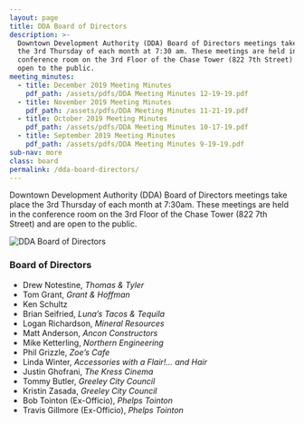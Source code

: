 ```yaml
---
layout: page
title: DDA Board of Directors
description: >-
  Downtown Development Authority (DDA) Board of Directors meetings take place
  the 3rd Thursday of each month at 7:30 am. These meetings are held in the
  conference room on the 3rd Floor of the Chase Tower (822 7th Street) and are
  open to the public.
meeting_minutes:
  - title: December 2019 Meeting Minutes
    pdf_path: /assets/pdfs/DDA Meeting Minutes 12-19-19.pdf
  - title: November 2019 Meeting Minutes
    pdf_path: /assets/pdfs/DDA Meeting Minutes 11-21-19.pdf
  - title: October 2019 Meeting Minutes
    pdf_path: /assets/pdfs/DDA Meeting Minutes 10-17-19.pdf
  - title: September 2019 Meeting Minutes
    pdf_path: /assets/pdfs/DDA Meeting Minutes 9-19-19.pdf
sub-nav: more
class: board
permalink: /dda-board-directors/
---
```


Downtown Development Authority (DDA) Board of Directors meetings take place the 3rd Thursday of each month at 7:30am. These meetings are held in the conference room on the 3rd Floor of the Chase Tower (822 7th Street) and are open to the public.

![DDA Board of Directors](/assets/versions/greeley-dda-board-2---x0-0-1421-606-1200-512x---.jpg)

### Board of Directors

* Drew Notestine, *Thomas & Tyler*
* Tom Grant, *Grant & Hoffman*
* Ken Schultz
* Brian Seifried, *Luna’s Tacos & Tequila*
* Logan Richardson, *Mineral Resources*
* Matt Anderson, *Ancon Constructors*
* Mike Ketterling, *Northern Engineering*
* Phil Grizzle, *Zoe’s Cafe*
* Linda Winter, *Accessories with a Flair\!… and Hair*
* Justin Ghofrani, *The Kress Cinema*
* Tommy Butler, *Greeley City Council*
* Kristin Zasada,&nbsp;*Greeley City Council*
* Bob Tointon (Ex-Officio), *Phelps Tointon*
* Travis Gillmore (Ex-Officio), *Phelps Tointon*